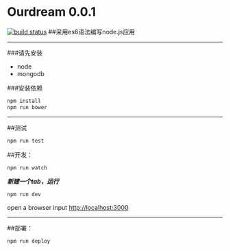 # Ourdream 0.0.1
[![build status][travis-image]][travis-url]
##采用es6语法编写node.js应用

***

###请先安装
 - node
 - mongodb

###安装依赖

```js
npm install
npm run bower
```

***

##测试
```js
npm run test
```

##开发：

```js
npm run watch
```

***新建一个tab，运行***

```js
npm run dev
```

open a browser input [http://localhost:3000][localhost]

***

##部署：

```js
npm run deploy
```

[travis-image]:https://img.shields.io/travis/xiaokekeT/ourdream/master.svg?style=flat-square
[travis-url]:https://travis-ci.org/xiaokekeT/ourdream
[localhost]: http://localhost:3000